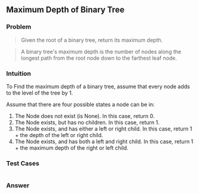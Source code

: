 ## Maximum Depth of Binary Tree

### Problem

> Given the root of a binary tree, return its maximum depth.

> A binary tree's maximum depth is the number of nodes along the longest
> path from the root node down to the farthest leaf node.

### Intuition

To Find the maximum depth of a binary tree, assume that every node adds
to the level of the tree by 1.

Assume that there are four possible states a node can be in:

1. The Node does not exist (is None). In this case, return 0.
2. The Node exists, but has no children. In this case, return 1.
3. The Node exists, and has either a left or right child. In this case,
   return 1 + the depth of the left or right child.
4. The Node exists, and has both a left and right child. In this case,
   return 1 + the maximum depth of the right or left child.

### Test Cases

```{.rs include=src/questions/maximum_depth_of_binary_tree.rs startLine=4 endLine=8}

```

### Answer

```{.rs include=src/questions/maximum_depth_of_binary_tree.rs startLine=11 endLine=50}

```
